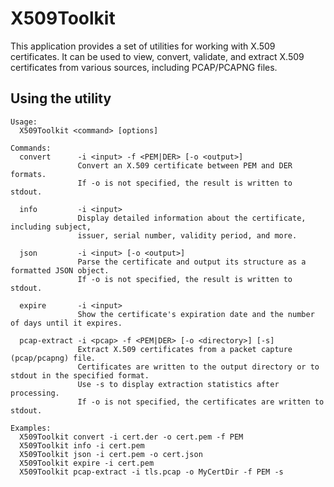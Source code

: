 X509Toolkit
===========

This application provides a set of utilities for working with X.509 certificates. It can be used to view, convert, validate, and extract X.509 certificates from various sources, including PCAP/PCAPNG files.

Using the utility
-----------------

    Usage:
      X509Toolkit <command> [options]

    Commands:
      convert      -i <input> -f <PEM|DER> [-o <output>]
                   Convert an X.509 certificate between PEM and DER formats.
                   If -o is not specified, the result is written to stdout.

      info         -i <input>
                   Display detailed information about the certificate, including subject,
                   issuer, serial number, validity period, and more.

      json         -i <input> [-o <output>]
                   Parse the certificate and output its structure as a formatted JSON object.
                   If -o is not specified, the result is written to stdout.

      expire       -i <input>
                   Show the certificate's expiration date and the number of days until it expires.

      pcap-extract -i <pcap> -f <PEM|DER> [-o <directory>] [-s]
                   Extract X.509 certificates from a packet capture (pcap/pcapng) file.
                   Certificates are written to the output directory or to stdout in the specified format.
                   Use -s to display extraction statistics after processing.
                   If -o is not specified, the certificates are written to stdout.

    Examples:
      X509Toolkit convert -i cert.der -o cert.pem -f PEM
      X509Toolkit info -i cert.pem
      X509Toolkit json -i cert.pem -o cert.json
      X509Toolkit expire -i cert.pem
      X509Toolkit pcap-extract -i tls.pcap -o MyCertDir -f PEM -s
